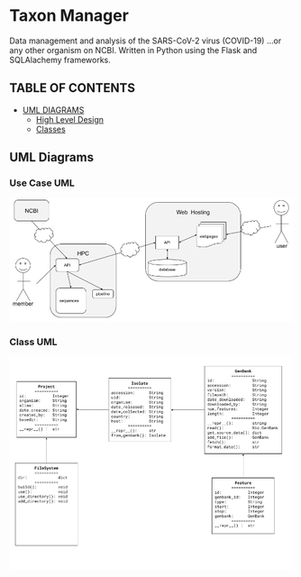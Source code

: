 # Taxon Manager
Data management and analysis of the SARS-CoV-2 virus (COVID-19) ...or any other organism on NCBI.
Written in Python using the Flask and SQLAlachemy frameworks.


## TABLE OF CONTENTS
- [UML DIAGRAMS](#uml-diagrams)
  - [High Level Design](#high-level-design)
  - [Classes](#class-uml)


## UML Diagrams
### Use Case UML
![High Level Design](UML_UseCase.png)
### Class UML
![Class UML](UML_Class.png)

